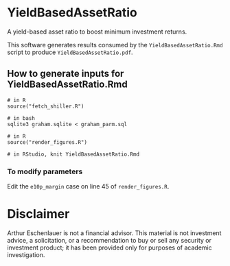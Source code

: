# YieldBasedAssetRatio

A yield-based asset ratio to boost minimum investment returns.

This software generates results consumed by the `YieldBasedAssetRatio.Rmd` script to produce `YieldBasedAssetRatio.pdf`.

## How to generate inputs for YieldBasedAssetRatio.Rmd

```
# in R
source("fetch_shiller.R")

# in bash
sqlite3 graham.sqlite < graham_parm.sql

# in R
source("render_figures.R")

# in RStudio, knit YieldBasedAssetRatio.Rmd
```

### To modify parameters

Edit the `e10p_margin` case on line 45 of `render_figures.R`.

# Disclaimer

Arthur Eschenlauer is not a financial advisor. This material is not investment advice, a solicitation, or a recommendation to buy or sell any security or investment product; it has been provided only for purposes of academic investigation.
